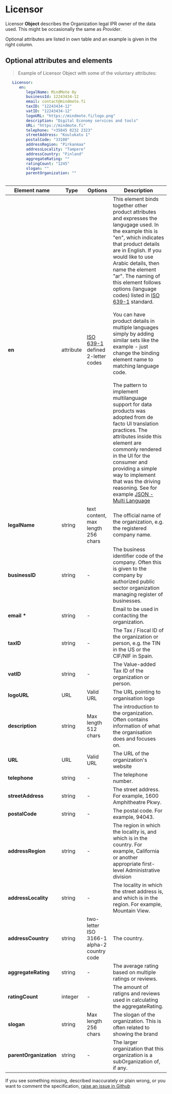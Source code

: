 # Licensor

Licensor **Object** describes the Organization legal IPR owner of the data used. This might be occasionally the same as *Provider*. 

Optional attributes are listed in own table and an example is given in the right column. 

## Optional attributes and elements

> Example of Licensor Object with some of the voluntary attributes:

```yaml
   Licensor:
      en:
         legalName: MindMote Oy
         businessId: 12243434-12
         email: contact@mindmote.fi
         taxID: "12243434-12"
         vatID: "12243434-12"
         logoURL: "https://mindmote.fi/logo.png"
         description: "Digital Economy services and tools"
         URL: "https://mindmote.fi"
         telephone: "+35845 0232 2323"
         streetAddress: "Koulukatu 1"
         postalCode: "33100"
         addressRegion: "Pirkanmaa"
         addressLocality: "Tampere"
         addressCountry: "Finland"
         aggregateRating: ""
         ratingCount: "1245"
         slogan: ""
         parentOrganization: ""
      
```

| <div style="width:150px">Element name</div>   | Type  | Options  | Description  |
|---|---|---|---|
| **en** | attribute | [ISO 639-1](https://en.wikipedia.org/wiki/List_of_ISO_639-1_codes) defined 2-letter codes | This element binds together other product attributes and expresses the langugage used. In the example this is "en", which indicates that product details are in English. If you would like to use Arabic details, then name the element "ar". The naming of this element follows options (language codes) listed in [ISO 639-1](https://en.wikipedia.org/wiki/List_of_ISO_639-1_codes) standard. <br/><br/> You can have product details in multiple languages simply by adding similar sets like the example - just change the binding element name to matching language code. <br/><br/> The pattern to implement multilanguage support for data products was adopted from de facto UI translation practices. The attributes inside this element are commonly rendered in the UI for the consumer and providing a simple way to implement that was the driving reasoning. See for example  [JSON - Multi Language](https://simplelocalize.io/docs/file-formats/multi-language-json/) |
| **legalName** | string  | text content, max length 256 chars  | The official name of the organization, e.g. the registered company name.  | 
| **businessID** | string  | -  | The business identifier code of the company. Often this is given to the company by authorized public sector organization managing register of businesses.  |
| **email** **\*** | string | - | Email to be used in contacting the organization. |
| **taxID** | string  | - | The Tax / Fiscal ID of the organization or person, e.g. the TIN in the US or the CIF/NIF in Spain. |
| **vatID** | string | - | The Value-added Tax ID of the organization or person. |
| **logoURL** | URL | Valid URL | The URL pointing to organisation logo |
| **description** | string | Max length 512 chars | The introduction to the organization. Often contains information of what the organisation does and focuses on. |
| **URL** | URL | Valid URL | The URL of the organization's website  |
| **telephone** | string | - | The telephone number.  |
| **streetAddress** | string | - | The street address. For example, 1600 Amphitheatre Pkwy.  |
| **postalCode** | string | - | The postal code. For example, 94043.  |
| **addressRegion** | string | - | The region in which the locality is, and which is in the country. For example, California or another appropriate first-level Administrative division |
| **addressLocality** | string | -  | The locality in which the street address is, and which is in the region. For example, Mountain View.  |
| **addressCountry** | string | two-letter ISO 3166-1 alpha-2 country code | The country.  |
| **aggregateRating** | string | - | The average rating based on multiple ratings or reviews. |
| **ratingCount** | integer | - | The amount of ratigns and reviews used in calculating the aggregateRating. |
| **slogan** | string | Max length 256 chars | The slogan of the organization. This is often related to showing the brand |
| **parentOrganization** | string | - | The larger organization that this organization is a subOrganization of, if any. |



If you see something missing, described inaccurately or plain wrong, or you want to comment the specification, [raise an issue in Github](https://github.com/Open-Data-Product-Initiative/dev/issues)
